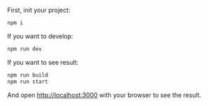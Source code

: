 First, init your project:

```bash
npm i
```


If you want to develop:

```bash
npm run dev
```

If you want to see result:

```bash
npm run build
npm run start
```

And open [http://localhost:3000](http://localhost:3000) with your browser to see the result.
